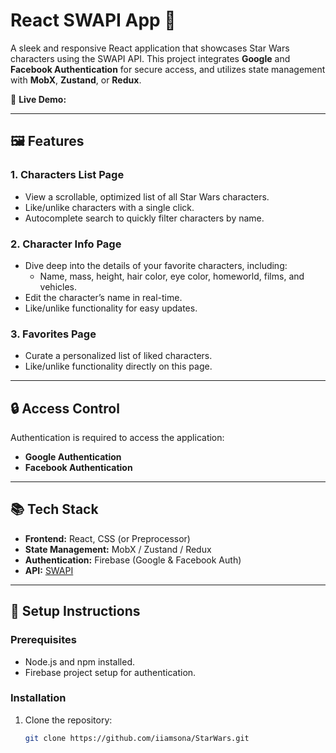 # React SWAPI App 🌌  

A sleek and responsive React application that showcases Star Wars characters using the SWAPI API. This project integrates **Google** and **Facebook Authentication** for secure access, and utilizes state management with **MobX**, **Zustand**, or **Redux**.  

🚀 **Live Demo:**

---

## 🖼️ Features  

### 1. **Characters List Page**  
- View a scrollable, optimized list of all Star Wars characters.  
- Like/unlike characters with a single click.  
- Autocomplete search to quickly filter characters by name.  

### 2. **Character Info Page**  
- Dive deep into the details of your favorite characters, including:  
  - Name, mass, height, hair color, eye color, homeworld, films, and vehicles.  
- Edit the character’s name in real-time.  
- Like/unlike functionality for easy updates.  

### 3. **Favorites Page**  
- Curate a personalized list of liked characters.  
- Like/unlike functionality directly on this page.  

---

## 🔒 Access Control  

Authentication is required to access the application:  
- **Google Authentication**  
- **Facebook Authentication**  

---

## 📚 Tech Stack  

- **Frontend:** React, CSS (or Preprocessor)  
- **State Management:** MobX / Zustand / Redux  
- **Authentication:** Firebase (Google & Facebook Auth)  
- **API:** [SWAPI](https://swapi.dev/api/people)  

---

## 📖 Setup Instructions  

### Prerequisites  
- Node.js and npm installed.  
- Firebase project setup for authentication.  

### Installation  
1. Clone the repository:  
   ```bash  
   git clone https://github.com/iiamsona/StarWars.git